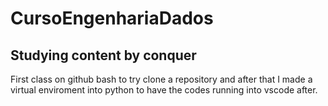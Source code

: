 # CursoEngenhariaDados

## Studying content by conquer

First class on github bash to try clone a repository and after that I made a virtual enviroment into python to have the codes running into vscode after.
